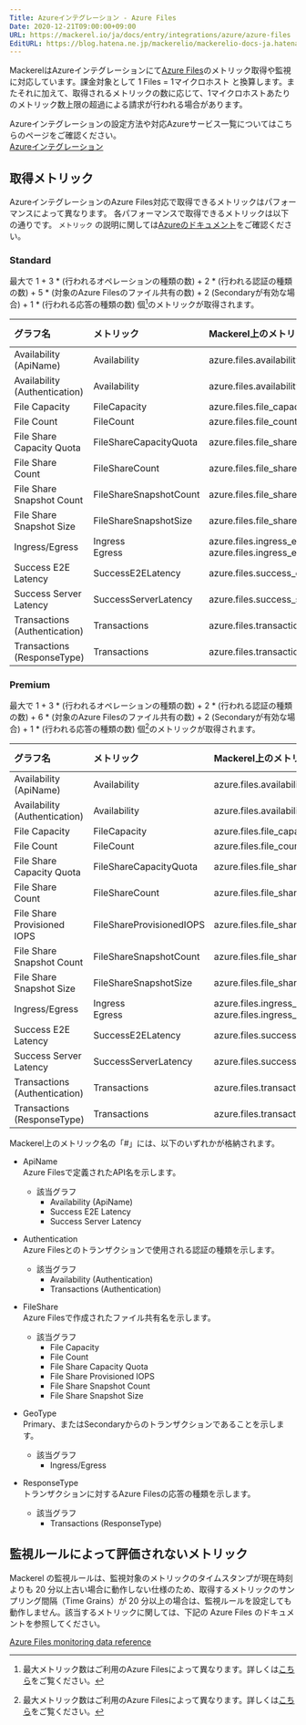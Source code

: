 ```yaml
---
Title: Azureインテグレーション - Azure Files
Date: 2020-12-21T09:00:00+09:00
URL: https://mackerel.io/ja/docs/entry/integrations/azure/azure-files
EditURL: https://blog.hatena.ne.jp/mackerelio/mackerelio-docs-ja.hatenablog.mackerel.io/atom/entry/26006613681091351
---
```


MackerelはAzureインテグレーションにて<a href="https://azure.microsoft.com/ja-jp/services/storage/files/" target="_blank">Azure Files</a>のメトリック取得や監視に対応しています。課金対象として 1 Files = 1マイクロホスト と換算します。またそれに加えて、取得されるメトリックの数に応じて、1マイクロホストあたりのメトリック数上限の超過による請求が行われる場合があります。

Azureインテグレーションの設定方法や対応Azureサービス一覧についてはこちらのページをご確認ください。<br>
<a href="https://mackerel.io/ja/docs/entry/integrations/azure">Azureインテグレーション</a>

## 取得メトリック
AzureインテグレーションのAzure Files対応で取得できるメトリックはパフォーマンスによって異なります。
各パフォーマンスで取得できるメトリックは以下の通りです。 `メトリック` の説明に関しては<a href="https://docs.microsoft.com/ja-jp/azure/storage/files/storage-files-monitoring-reference" target="_blank">Azureのドキュメント</a>をご確認ください。

### Standard
最大で 1 + 3 * (行われるオペレーションの種類の数) + 2 * (行われる認証の種類の数) + 5 * (対象のAzure Filesのファイル共有の数) + 2 (Secondaryが有効な場合) + 1 * (行われる応答の種類の数) 個[^1]のメトリックが取得されます。

|グラフ名|メトリック|Mackerel上のメトリック名|単位|Aggregation Type|
|:---|:---|:---|:---|:---|
|Availability (ApiName)|Availability|azure.files.availability_apiname.#.percent|percentage|Average|
|Availability (Authentication)|Availability|azure.files.availability_authentication.#.percent|percentage|Average|
|File Capacity|FileCapacity|azure.files.file_capacity.#.bytes|bytes|Average|
|File Count|FileCount|azure.files.file_count.#.count|float|Average|
|File Share Capacity Quota|FileShareCapacityQuota|azure.files.file_share_capacity_quota.#.bytes|bytes|Average|
|File Share Count|FileShareCount|azure.files.file_share_count.count|float|Average|
|File Share Snapshot Count|FileShareSnapshotCount|azure.files.file_share_snapshot_count.#.count|float|Average|
|File Share Snapshot Size|FileShareSnapshotSize|azure.files.file_share_snapshot_size.#.bytes|bytes|Average|
|Ingress/Egress|Ingress<br>Egress|azure.files.ingress_egress.#.ingress<br>azure.files.ingress_egress.#.egress|bytes|Total|
|Success E2E Latency|SuccessE2ELatency|azure.files.success_e2e_latency.#.milliseconds|float|Average|
|Success Server Latency|SuccessServerLatency|azure.files.success_server_latency.#.milliseconds|float|Average|
|Transactions (Authentication)|Transactions|azure.files.transactions_authentication.#.count|integer|Total|
|Transactions (ResponseType)|Transactions|azure.files.transactions_responsetype.#.count|integer|Total|

### Premium
最大で 1 + 3 * (行われるオペレーションの種類の数) + 2 * (行われる認証の種類の数) + 6 * (対象のAzure Filesのファイル共有の数) + 2 (Secondaryが有効な場合) + 1 * (行われる応答の種類の数) 個[^1]のメトリックが取得されます。

|グラフ名|メトリック|Mackerel上のメトリック名|単位|Aggregation Type|
|:---|:---|:---|:---|:---|
|Availability (ApiName)|Availability|azure.files.availability_apiname.#.percent|percentage|Average|
|Availability (Authentication)|Availability|azure.files.availability_authentication.#.percent|percentage|Average|
|File Capacity|FileCapacity|azure.files.file_capacity.#.bytes|bytes|Average|
|File Count|FileCount|azure.files.file_count.#.count|float|Average|
|File Share Capacity Quota|FileShareCapacityQuota|azure.files.file_share_capacity_quota.#.bytes|bytes|Average|
|File Share Count|FileShareCount|azure.files.file_share_count.count|float|Average|
|File Share Provisioned IOPS|FileShareProvisionedIOPS|azure.files.file_share_provisioned_iops.#.bytes|bytes|Average|
|File Share Snapshot Count|FileShareSnapshotCount|azure.files.file_share_snapshot_count.#.count|float|Average|
|File Share Snapshot Size|FileShareSnapshotSize|azure.files.file_share_snapshot_size.#.bytes|bytes|Average|
|Ingress/Egress|Ingress<br>Egress|azure.files.ingress_egress.#.ingress<br>azure.files.ingress_egress.#.egress|bytes|Total|
|Success E2E Latency|SuccessE2ELatency|azure.files.success_e2e_latency.#.milliseconds|float|Average|
|Success Server Latency|SuccessServerLatency|azure.files.success_server_latency.#.milliseconds|float|Average|
|Transactions (Authentication)|Transactions|azure.files.transactions_authentication.#.count|integer|Total|
|Transactions (ResponseType)|Transactions|azure.files.transactions_responsetype.#.count|integer|Total|

Mackerel上のメトリック名の「#」には、以下のいずれかが格納されます。

  - ApiName<br>
  Azure Filesで定義されたAPI名を示します。
    - 該当グラフ
      - Availability (ApiName)
      - Success E2E Latency
      - Success Server Latency
  
  - Authentication<br>
  Azure Filesとのトランザクションで使用される認証の種類を示します。
    - 該当グラフ
      - Availability (Authentication)
      - Transactions (Authentication)

  - FileShare<br>
  Azure Filesで作成されたファイル共有名を示します。
    - 該当グラフ
      - File Capacity
      - File Count
      - File Share Capacity Quota
      - File Share Provisioned IOPS
      - File Share Snapshot Count
      - File Share Snapshot Size

  - GeoType<br>
  Primary、またはSecondaryからのトランザクションであることを示します。
    - 該当グラフ
      - Ingress/Egress
  
  - ResponseType<br>
  トランザクションに対するAzure Filesの応答の種類を示します。
    - 該当グラフ
      - Transactions (ResponseType)

## 監視ルールによって評価されないメトリック

Mackerel の監視ルールは、監視対象のメトリックのタイムスタンプが現在時刻よりも 20 分以上古い場合に動作しない仕様のため、取得するメトリックのサンプリング間隔（Time Grains）が 20 分以上の場合は、監視ルールを設定しても動作しません。該当するメトリックに関しては、下記の Azure Files のドキュメントを参照してください。

[Azure Files monitoring data reference](https://learn.microsoft.com/en-us/azure/storage/files/storage-files-monitoring-reference)

[^1]: 最大メトリック数はご利用のAzure Filesによって異なります。詳しくは[こちら](https://docs.microsoft.com/ja-jp/azure/storage/files/storage-files-monitoring-reference#metrics-dimensions)をご覧ください。
